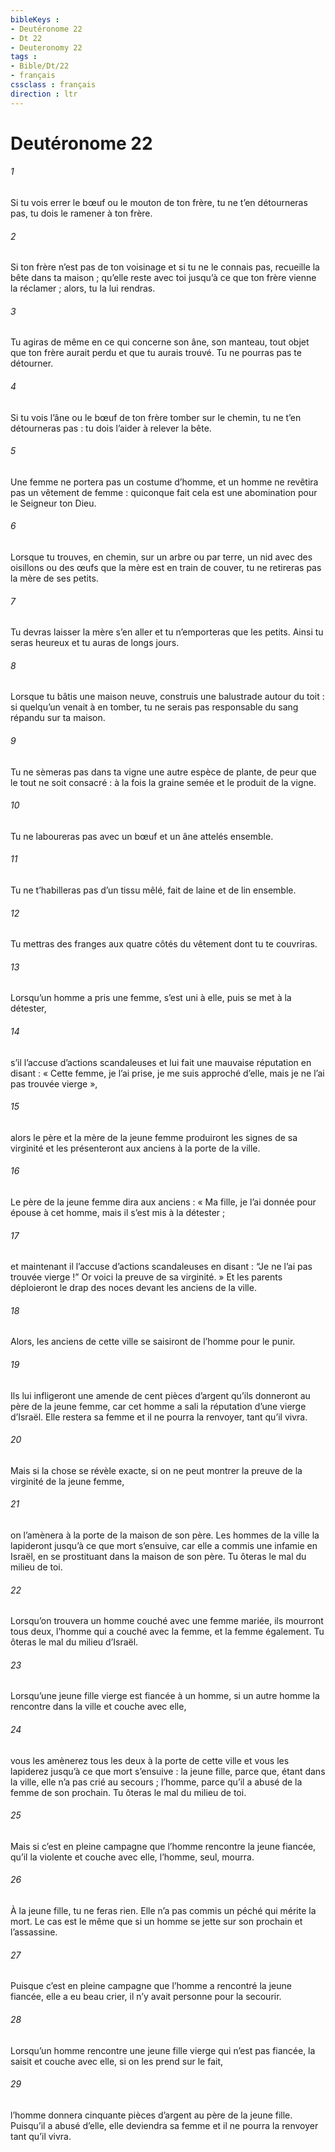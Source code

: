 ```yaml
---
bibleKeys : 
- Deutéronome 22
- Dt 22
- Deuteronomy 22
tags : 
- Bible/Dt/22
- français
cssclass : français
direction : ltr
---
```


# Deutéronome 22

###### 1
Si tu vois errer le bœuf ou le mouton de ton frère, tu ne t’en détourneras pas, tu dois le ramener à ton frère.
###### 2
Si ton frère n’est pas de ton voisinage et si tu ne le connais pas, recueille la bête dans ta maison ; qu’elle reste avec toi jusqu’à ce que ton frère vienne la réclamer ; alors, tu la lui rendras.
###### 3
Tu agiras de même en ce qui concerne son âne, son manteau, tout objet que ton frère aurait perdu et que tu aurais trouvé. Tu ne pourras pas te détourner.
###### 4
Si tu vois l’âne ou le bœuf de ton frère tomber sur le chemin, tu ne t’en détourneras pas : tu dois l’aider à relever la bête.
###### 5
Une femme ne portera pas un costume d’homme, et un homme ne revêtira pas un vêtement de femme : quiconque fait cela est une abomination pour le Seigneur ton Dieu.
###### 6
Lorsque tu trouves, en chemin, sur un arbre ou par terre, un nid avec des oisillons ou des œufs que la mère est en train de couver, tu ne retireras pas la mère de ses petits.
###### 7
Tu devras laisser la mère s’en aller et tu n’emporteras que les petits. Ainsi tu seras heureux et tu auras de longs jours.
###### 8
Lorsque tu bâtis une maison neuve, construis une balustrade autour du toit : si quelqu’un venait à en tomber, tu ne serais pas responsable du sang répandu sur ta maison.
###### 9
Tu ne sèmeras pas dans ta vigne une autre espèce de plante, de peur que le tout ne soit consacré : à la fois la graine semée et le produit de la vigne.
###### 10
Tu ne laboureras pas avec un bœuf et un âne attelés ensemble.
###### 11
Tu ne t’habilleras pas d’un tissu mêlé, fait de laine et de lin ensemble.
###### 12
Tu mettras des franges aux quatre côtés du vêtement dont tu te couvriras.
###### 13
Lorsqu’un homme a pris une femme, s’est uni à elle, puis se met à la détester,
###### 14
s’il l’accuse d’actions scandaleuses et lui fait une mauvaise réputation en disant : « Cette femme, je l’ai prise, je me suis approché d’elle, mais je ne l’ai pas trouvée vierge »,
###### 15
alors le père et la mère de la jeune femme produiront les signes de sa virginité et les présenteront aux anciens à la porte de la ville.
###### 16
Le père de la jeune femme dira aux anciens : « Ma fille, je l’ai donnée pour épouse à cet homme, mais il s’est mis à la détester ;
###### 17
et maintenant il l’accuse d’actions scandaleuses en disant : “Je ne l’ai pas trouvée vierge !” Or voici la preuve de sa virginité. » Et les parents déploieront le drap des noces devant les anciens de la ville.
###### 18
Alors, les anciens de cette ville se saisiront de l’homme pour le punir.
###### 19
Ils lui infligeront une amende de cent pièces d’argent qu’ils donneront au père de la jeune femme, car cet homme a sali la réputation d’une vierge d’Israël. Elle restera sa femme et il ne pourra la renvoyer, tant qu’il vivra.
###### 20
Mais si la chose se révèle exacte, si on ne peut montrer la preuve de la virginité de la jeune femme,
###### 21
on l’amènera à la porte de la maison de son père. Les hommes de la ville la lapideront jusqu’à ce que mort s’ensuive, car elle a commis une infamie en Israël, en se prostituant dans la maison de son père. Tu ôteras le mal du milieu de toi.
###### 22
Lorsqu’on trouvera un homme couché avec une femme mariée, ils mourront tous deux, l’homme qui a couché avec la femme, et la femme également. Tu ôteras le mal du milieu d’Israël.
###### 23
Lorsqu’une jeune fille vierge est fiancée à un homme, si un autre homme la rencontre dans la ville et couche avec elle,
###### 24
vous les amènerez tous les deux à la porte de cette ville et vous les lapiderez jusqu’à ce que mort s’ensuive : la jeune fille, parce que, étant dans la ville, elle n’a pas crié au secours ; l’homme, parce qu’il a abusé de la femme de son prochain. Tu ôteras le mal du milieu de toi.
###### 25
Mais si c’est en pleine campagne que l’homme rencontre la jeune fiancée, qu’il la violente et couche avec elle, l’homme, seul, mourra.
###### 26
À la jeune fille, tu ne feras rien. Elle n’a pas commis un péché qui mérite la mort. Le cas est le même que si un homme se jette sur son prochain et l’assassine.
###### 27
Puisque c’est en pleine campagne que l’homme a rencontré la jeune fiancée, elle a eu beau crier, il n’y avait personne pour la secourir.
###### 28
Lorsqu’un homme rencontre une jeune fille vierge qui n’est pas fiancée, la saisit et couche avec elle, si on les prend sur le fait,
###### 29
l’homme donnera cinquante pièces d’argent au père de la jeune fille. Puisqu’il a abusé d’elle, elle deviendra sa femme et il ne pourra la renvoyer tant qu’il vivra.
